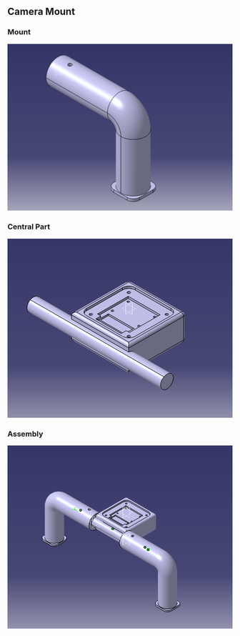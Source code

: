 ## Camera Mount

### Mount
![Support](Images/Support.PNG)

### Central Part
![Partie centrale](Images/Partie_centrale.PNG)

### Assembly
![Assemblage](Images/Assemblage.PNG)


